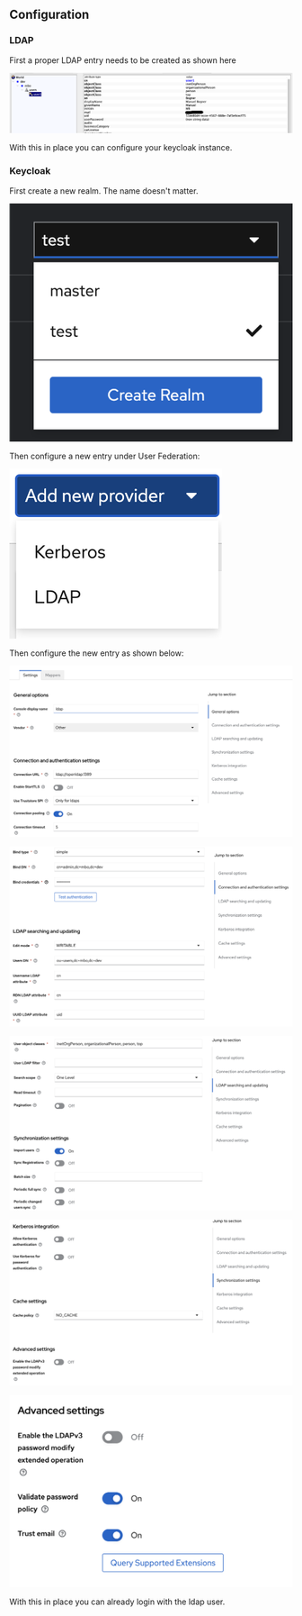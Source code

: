 ## Configuration

### LDAP

First a proper LDAP entry needs to be created as shown here

![ldap.png](img/ldap.png)

With this in place you can configure your keycloak instance.

### Keycloak

First create a new realm. The name doesn't matter.

![realm.png](img/realm.png)

Then configure a new entry under User Federation:

![add_federation.png](img/add_federation.png)

Then configure the new entry as shown below:

![ldap_federation_settings_1.png](img/ldap_federation_settings_1.png)

![ldap_federation_settings_2.png](img/ldap_federation_settings_2.png)

![ldap_federation_settings_3.png](img/ldap_federation_settings_3.png)

![ldap_federation_settings_4.png](img/ldap_federation_settings_4.png)

![ldap_federation_settings_5.png](img/ldap_federation_settings_5.png)

With this in place you can already login with the ldap user.